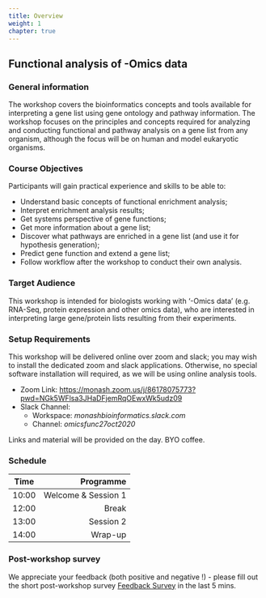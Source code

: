 ```yaml
---
title: Overview
weight: 1
chapter: true
---
```

## Functional analysis of -Omics data

### General information

The workshop covers the bioinformatics concepts and tools available for interpreting a gene list using gene ontology and pathway information. The workshop focuses on the principles and concepts required for analyzing and conducting functional and pathway analysis on a gene list from any organism, although the focus will be on human and model eukaryotic organisms.

### Course Objectives

Participants will gain practical experience and skills to be able to:

- Understand basic concepts of functional enrichment analysis;
- Interpret enrichment analysis results;
- Get systems perspective of gene functions;
- Get more information about a gene list;
- Discover what pathways are enriched in a gene list (and use it for hypothesis generation);
- Predict gene function and extend a gene list;
- Follow workflow after the workshop to conduct their own analysis.

### Target Audience

This workshop is intended for biologists working with ‘-Omics data’ (e.g. RNA-Seq, protein expression and other omics data), who are interested in interpreting large gene/protein lists resulting from their experiments.

### Setup Requirements

This workshop will be delivered online over zoom and slack; you may wish to install the dedicated zoom and slack applications. Otherwise, no special software installation will required, as we will be using online analysis tools.  

 * Zoom Link: https://monash.zoom.us/j/86178075773?pwd=NGk5WFlsa3JHaDFjemRqOEwxWk5udz09
 * Slack Channel: 
    - Workspace: _monashbioinformatics.slack.com_  
    - Channel: _omicsfunc27oct2020_


Links and material will be provided on the day. BYO coffee.


### Schedule

Time	|	Programme
-----------	| ------------------:
10:00	|	Welcome & Session 1
12:00	|	Break
13:00	|	Session 2
14:00	|	Wrap-up


### Post-workshop survey

We appreciate your feedback (both positive and negative !) - please fill out the short post-workshop survey [Feedback Survey](https://forms.gle/FfqPyAV4kDxdhACJ8) in the last 5 mins.


